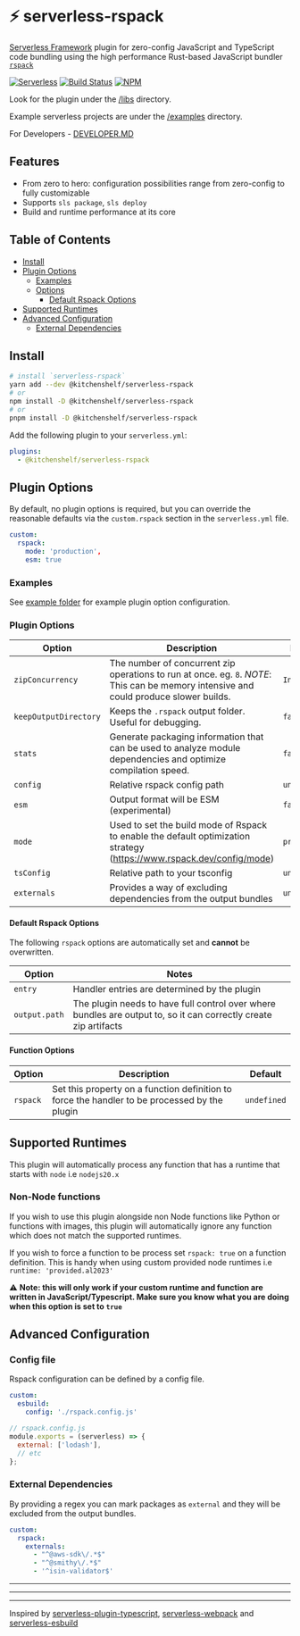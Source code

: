 # ⚡ serverless-rspack

[Serverless Framework](https://www.serverless.com) plugin for zero-config JavaScript and TypeScript code bundling using the high performance Rust-based JavaScript bundler [`rspack`](https://rspack.dev/guide/start/introduction)

[![Serverless][ico-serverless]][link-serverless]
[![Build Status][ico-build]][link-build]
[![NPM][ico-npm]][link-npm]

Look for the plugin under the [/libs](/libs/serverless-rspack//) directory.

Example serverless projects are under the [/examples](/examples) directory.

For Developers - [DEVELOPER.MD](./docs/DEVELOPER.md)

## Features

- From zero to hero: configuration possibilities range from zero-config to fully customizable
- Supports `sls package`, `sls deploy`
- Build and runtime performance at its core

## Table of Contents

- [Install](#install)
- [Plugin Options](#plugin-options)
  - [Examples](#examples)
  - [Options](#options)
    - [Default Rspack Options](#default-rspack-options)
- [Supported Runtimes](#supported-runtimes)
- [Advanced Configuration](#advanced-configuration)
  - [External Dependencies](#external-dependencies)

## Install

```sh
# install `serverless-rspack`
yarn add --dev @kitchenshelf/serverless-rspack
# or
npm install -D @kitchenshelf/serverless-rspack
# or
pnpm install -D @kitchenshelf/serverless-rspack
```

Add the following plugin to your `serverless.yml`:

```yaml
plugins:
  - @kitchenshelf/serverless-rspack
```

## Plugin Options

By default, no plugin options is required, but you can override the reasonable defaults via the `custom.rspack` section in the `serverless.yml` file.

```yml
custom:
  rspack:
    mode: 'production',
    esm: true
```

### Examples

See [example folder](../../examples) for example plugin option configuration.

### Plugin Options

| Option                | Description                                                                                                                            | Default      |
| --------------------- | -------------------------------------------------------------------------------------------------------------------------------------- | ------------ |
| `zipConcurrency`      | The number of concurrent zip operations to run at once. eg. `8`. _NOTE_: This can be memory intensive and could produce slower builds. | `Infinity`   |
| `keepOutputDirectory` | Keeps the `.rspack` output folder. Useful for debugging.                                                                               | `false`      |
| `stats`               | Generate packaging information that can be used to analyze module dependencies and optimize compilation speed.                         | `false`      |
| `config`              | Relative rspack config path                                                                                                            | `undefined`  |
| `esm`                 | Output format will be ESM (experimental)                                                                                               | `false`      |
| `mode`                | Used to set the build mode of Rspack to enable the default optimization strategy (https://www.rspack.dev/config/mode)                  | `production` |
| `tsConfig`            | Relative path to your tsconfig                                                                                                         | `undefined`  |
| `externals`           | Provides a way of excluding dependencies from the output bundles                                                                       | `undefined`  |

#### Default Rspack Options

The following `rspack` options are automatically set and **cannot** be overwritten.

| Option        | Notes                                                                                                            |
| ------------- | ---------------------------------------------------------------------------------------------------------------- |
| `entry`       | Handler entries are determined by the plugin                                                                     |
| `output.path` | The plugin needs to have full control over where bundles are output to, so it can correctly create zip artifacts |

#### Function Options

| Option   | Description                                                                                   | Default     |
| -------- | --------------------------------------------------------------------------------------------- | ----------- |
| `rspack` | Set this property on a function definition to force the handler to be processed by the plugin | `undefined` |

## Supported Runtimes

This plugin will automatically process any function that has a runtime that starts with `node` i.e `nodejs20.x`

### Non-Node functions

If you wish to use this plugin alongside non Node functions like Python or functions with images, this plugin will automatically ignore any function which does not match the supported runtimes.

If you wish to force a function to be process set `rspack: true` on a function definition. This is handy when using custom provided node runtimes i.e `  runtime: 'provided.al2023'`

⚠️ **Note: this will only work if your custom runtime and function are written in JavaScript/Typescript.
Make sure you know what you are doing when this option is set to `true`**

## Advanced Configuration

### Config file

Rspack configuration can be defined by a config file.

```yml
custom:
  esbuild:
    config: './rspack.config.js'
```

```js
// rspack.config.js
module.exports = (serverless) => {
  external: ['lodash'],
  // etc
};
```

### External Dependencies

By providing a regex you can mark packages as `external` and they will be excluded from the output bundles.

```yml
custom:
  rspack:
    externals:
      - "^@aws-sdk\/.*$"
      - "^@smithy\/.*$"
      - '^isin-validator$'
```

---

---

---

Inspired by [serverless-plugin-typescript](https://github.com/prisma-labs/serverless-plugin-typescript), [serverless-webpack](https://github.com/serverless-heaven/serverless-webpack) and [serverless-esbuild](https://github.com/floydspace/serverless-esbuild)

[ico-serverless]: http://public.serverless.com/badges/v3.svg
[ico-npm]: https://img.shields.io/npm/v/@kitchenshelf/serverless-rspack.svg
[ico-build]: https://github.com/kitchenshelf/serverless-rspack/actions/workflows/ci.yml/badge.svg
[link-serverless]: https://www.serverless.com/
[link-npm]: https://www.npmjs.com/package/@kitchenshelf/serverless-rspack
[link-build]: https://github.com/kitchenshelf/serverless-rspack/actions/workflows/ci.yml
